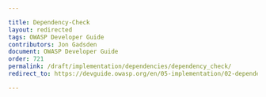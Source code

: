 ```yaml
---

title: Dependency-Check
layout: redirected
tags: OWASP Developer Guide
contributors: Jon Gadsden
document: OWASP Developer Guide
order: 721
permalink: /draft/implementation/dependencies/dependency_check/
redirect_to: https://devguide.owasp.org/en/05-implementation/02-dependencies/01-dependency-check/

---
```

